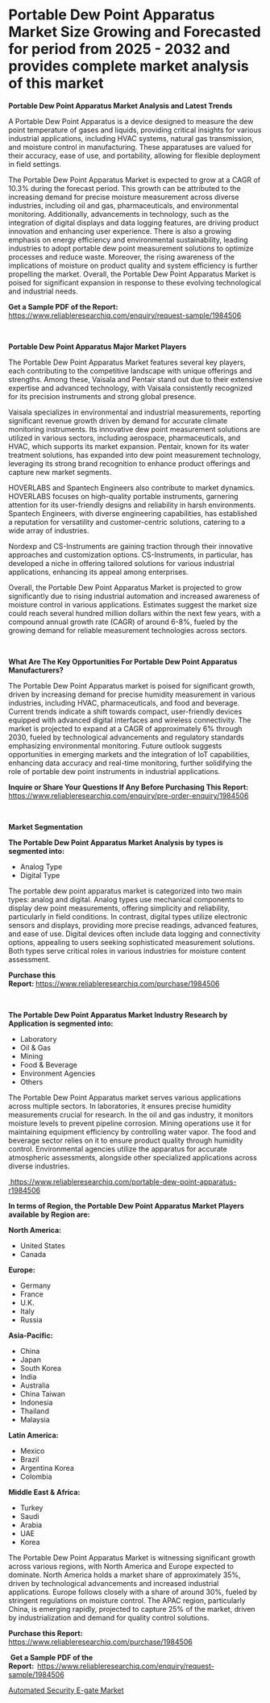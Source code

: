 <p><h1>Portable Dew Point Apparatus Market Size Growing and Forecasted for period from 2025 - 2032 and provides complete market analysis of this market</h1></p><p><strong>Portable Dew Point Apparatus Market Analysis and Latest Trends</strong></p>
<p><p>A Portable Dew Point Apparatus is a device designed to measure the dew point temperature of gases and liquids, providing critical insights for various industrial applications, including HVAC systems, natural gas transmission, and moisture control in manufacturing. These apparatuses are valued for their accuracy, ease of use, and portability, allowing for flexible deployment in field settings.</p><p>The Portable Dew Point Apparatus Market is expected to grow at a CAGR of 10.3% during the forecast period. This growth can be attributed to the increasing demand for precise moisture measurement across diverse industries, including oil and gas, pharmaceuticals, and environmental monitoring. Additionally, advancements in technology, such as the integration of digital displays and data logging features, are driving product innovation and enhancing user experience. There is also a growing emphasis on energy efficiency and environmental sustainability, leading industries to adopt portable dew point measurement solutions to optimize processes and reduce waste. Moreover, the rising awareness of the implications of moisture on product quality and system efficiency is further propelling the market. Overall, the Portable Dew Point Apparatus Market is poised for significant expansion in response to these evolving technological and industrial needs.</p></p>
<p><strong>Get a Sample PDF of the Report:&nbsp;</strong> <a href="https://www.reliableresearchiq.com/enquiry/request-sample/1984506?utm_campaign=2243&utm_medium=2&utm_source=Github&utm_content=ia&utm_term=13022025&utm_id=portable-dew-point-apparatus">https://www.reliableresearchiq.com/enquiry/request-sample/1984506</a></p>
<p>&nbsp;</p>
<p><strong>Portable Dew Point Apparatus Major Market Players</strong></p>
<p><p>The Portable Dew Point Apparatus Market features several key players, each contributing to the competitive landscape with unique offerings and strengths. Among these, Vaisala and Pentair stand out due to their extensive expertise and advanced technology, with Vaisala consistently recognized for its precision instruments and strong global presence. </p><p>Vaisala specializes in environmental and industrial measurements, reporting significant revenue growth driven by demand for accurate climate monitoring instruments. Its innovative dew point measurement solutions are utilized in various sectors, including aerospace, pharmaceuticals, and HVAC, which supports its market expansion. Pentair, known for its water treatment solutions, has expanded into dew point measurement technology, leveraging its strong brand recognition to enhance product offerings and capture new market segments. </p><p>HOVERLABS and Spantech Engineers also contribute to market dynamics. HOVERLABS focuses on high-quality portable instruments, garnering attention for its user-friendly designs and reliability in harsh environments. Spantech Engineers, with diverse engineering capabilities, has established a reputation for versatility and customer-centric solutions, catering to a wide array of industries.</p><p>Nordexp and CS-Instruments are gaining traction through their innovative approaches and customization options. CS-Instruments, in particular, has developed a niche in offering tailored solutions for various industrial applications, enhancing its appeal among enterprises.</p><p>Overall, the Portable Dew Point Apparatus Market is projected to grow significantly due to rising industrial automation and increased awareness of moisture control in various applications. Estimates suggest the market size could reach several hundred million dollars within the next few years, with a compound annual growth rate (CAGR) of around 6-8%, fueled by the growing demand for reliable measurement technologies across sectors.</p></p>
<p>&nbsp;</p>
<p><strong>What Are The Key Opportunities For Portable Dew Point Apparatus Manufacturers?</strong></p>
<p><p>The Portable Dew Point Apparatus market is poised for significant growth, driven by increasing demand for precise humidity measurement in various industries, including HVAC, pharmaceuticals, and food and beverage. Current trends indicate a shift towards compact, user-friendly devices equipped with advanced digital interfaces and wireless connectivity. The market is projected to expand at a CAGR of approximately 6% through 2030, fueled by technological advancements and regulatory standards emphasizing environmental monitoring. Future outlook suggests opportunities in emerging markets and the integration of IoT capabilities, enhancing data accuracy and real-time monitoring, further solidifying the role of portable dew point instruments in industrial applications.</p></p>
<p><strong>Inquire or Share Your Questions If Any Before Purchasing This Report:</strong> <a href="https://www.reliableresearchiq.com/enquiry/pre-order-enquiry/1984506?utm_campaign=2243&utm_medium=2&utm_source=Github&utm_content=ia&utm_term=13022025&utm_id=portable-dew-point-apparatus">https://www.reliableresearchiq.com/enquiry/pre-order-enquiry/1984506</a></p>
<p>&nbsp;</p>
<p><strong>Market Segmentation</strong></p>
<p><strong>The Portable Dew Point Apparatus Market Analysis by types is segmented into:</strong></p>
<p><ul><li>Analog Type</li><li>Digital Type</li></ul></p>
<p><p>The portable dew point apparatus market is categorized into two main types: analog and digital. Analog types use mechanical components to display dew point measurements, offering simplicity and reliability, particularly in field conditions. In contrast, digital types utilize electronic sensors and displays, providing more precise readings, advanced features, and ease of use. Digital devices often include data logging and connectivity options, appealing to users seeking sophisticated measurement solutions. Both types serve critical roles in various industries for moisture content assessment.</p></p>
<p><strong>Purchase this Report:&nbsp;</strong><a href="https://www.reliableresearchiq.com/purchase/1984506?utm_campaign=2243&utm_medium=2&utm_source=Github&utm_content=ia&utm_term=13022025&utm_id=portable-dew-point-apparatus">https://www.reliableresearchiq.com/purchase/1984506</a></p>
<p>&nbsp;</p>
<p><strong>The Portable Dew Point Apparatus Market Industry Research by Application is segmented into:</strong></p>
<p><ul><li>Laboratory</li><li>Oil & Gas</li><li>Mining</li><li>Food & Beverage</li><li>Environment Agencies</li><li>Others</li></ul></p>
<p><p>The Portable Dew Point Apparatus market serves various applications across multiple sectors. In laboratories, it ensures precise humidity measurements crucial for research. In the oil and gas industry, it monitors moisture levels to prevent pipeline corrosion. Mining operations use it for maintaining equipment efficiency by controlling water vapor. The food and beverage sector relies on it to ensure product quality through humidity control. Environmental agencies utilize the apparatus for accurate atmospheric assessments, alongside other specialized applications across diverse industries.</p></p>
<p><a href="https://www.reliableresearchiq.com/portable-dew-point-apparatus-r1984506?utm_campaign=2243&utm_medium=2&utm_source=Github&utm_content=ia&utm_term=13022025&utm_id=portable-dew-point-apparatus">&nbsp;https://www.reliableresearchiq.com/portable-dew-point-apparatus-r1984506</a></p>
<p><strong>In terms of Region, the Portable Dew Point Apparatus Market Players available by Region are:</strong></p>
<p>
    <p> <strong> North America: </strong>
        <ul>
            <li>United States</li>
            <li>Canada</li>
        </ul>
        </p> 
    <p> <strong> Europe: </strong>
        <ul>
            <li>Germany</li>
            <li>France</li>
            <li>U.K.</li>
            <li>Italy</li>
            <li>Russia</li>
        </ul>
        </p> 
    <p> <strong> Asia-Pacific: </strong>
        <ul>
            <li>China</li>
            <li>Japan</li>
            <li>South Korea</li>
            <li>India</li>
            <li>Australia</li>
            <li>China Taiwan</li>
            <li>Indonesia</li>
            <li>Thailand</li>
            <li>Malaysia</li>
        </ul>
        </p> 
    <p> <strong> Latin America: </strong>
        <ul>
            <li>Mexico</li>
            <li>Brazil</li>
            <li>Argentina Korea</li>
            <li>Colombia</li>
        </ul>
        </p> 
    <p> <strong> Middle East & Africa: </strong>
        <ul>
            <li>Turkey</li>
            <li>Saudi</li>
            <li>Arabia</li>
            <li>UAE</li>
            <li>Korea</li>
        </ul>
    </p>
    </p>
<p><p>The Portable Dew Point Apparatus Market is witnessing significant growth across various regions, with North America and Europe expected to dominate. North America holds a market share of approximately 35%, driven by technological advancements and increased industrial applications. Europe follows closely with a share of around 30%, fueled by stringent regulations on moisture control. The APAC region, particularly China, is emerging rapidly, projected to capture 25% of the market, driven by industrialization and demand for quality control solutions.</p></p>
<p><strong>Purchase this Report: </strong><a href="https://www.reliableresearchiq.com/purchase/1984506?utm_campaign=2243&utm_medium=2&utm_source=Github&utm_content=ia&utm_term=13022025&utm_id=portable-dew-point-apparatus">https://www.reliableresearchiq.com/purchase/1984506</a></p>
<p>&nbsp;<strong>Get a Sample PDF of the Report:&nbsp;&nbsp;</strong><a href="https://www.reliableresearchiq.com/enquiry/request-sample/1984506?utm_campaign=2243&utm_medium=2&utm_source=Github&utm_content=ia&utm_term=13022025&utm_id=portable-dew-point-apparatus">https://www.reliableresearchiq.com/enquiry/request-sample/1984506</a></p>
<p><strong></strong></p>
<p><p><a href="https://github.com/norbeludie83/Market-Research-Report-List-1/blob/main/automated-security-e-gate-market.md?utm_campaign=2243&utm_medium=2&utm_source=Github&utm_content=ia&utm_term=13022025&utm_id=portable-dew-point-apparatus">Automated Security E-gate Market</a></p></p>